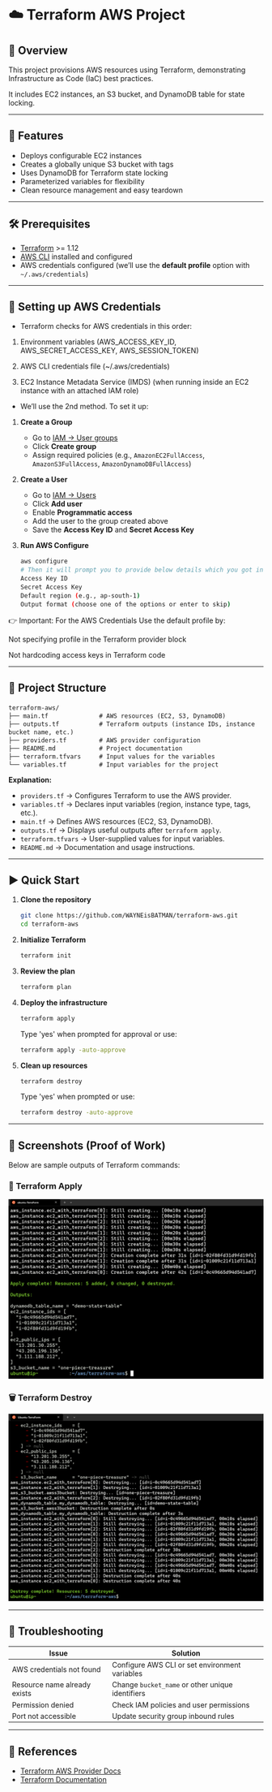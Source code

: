 # ☁️ Terraform AWS Project

## 📌 Overview

This project provisions AWS resources using Terraform, demonstrating Infrastructure as Code (IaC) best practices.

It includes EC2 instances, an S3 bucket, and DynamoDB table for state locking.

---

## 🚀 Features

- Deploys configurable EC2 instances
- Creates a globally unique S3 bucket with tags
- Uses DynamoDB for Terraform state locking
- Parameterized variables for flexibility
- Clean resource management and easy teardown

---

## 🛠️ Prerequisites

- [Terraform](https://developer.hashicorp.com/terraform/downloads) >= 1.12  
- [AWS CLI](https://docs.aws.amazon.com/cli/latest/userguide/getting-started-install.html) installed and configured 
- AWS credentials configured (we’ll use the **default profile** option with `~/.aws/credentials`)  

---
## 🔑 Setting up AWS Credentials

- Terraform checks for AWS credentials in this order:

1) Environment variables (AWS_ACCESS_KEY_ID, AWS_SECRET_ACCESS_KEY, AWS_SESSION_TOKEN)

2) AWS CLI credentials file (~/.aws/credentials)

3) EC2 Instance Metadata Service (IMDS) (when running inside an EC2 instance with an attached IAM role)

- We’ll use the 2nd method. To set it up:


1. **Create a Group**  
   - Go to [IAM → User groups](https://console.aws.amazon.com/iamv2/home#/groups)  
   - Click **Create group**  
   - Assign required policies (e.g., `AmazonEC2FullAccess`, `AmazonS3FullAccess`, `AmazonDynamoDBFullAccess`)  

2. **Create a User**  
   - Go to [IAM → Users](https://console.aws.amazon.com/iamv2/home#/users)  
   - Click **Add user**  
   - Enable **Programmatic access**  
   - Add the user to the group created above  
   - Save the **Access Key ID** and **Secret Access Key**  

3. **Run AWS Configure**  
   ```bash
   aws configure
   # Then it will prompt you to provide below details which you got in step 2:
   Access Key ID
   Secret Access Key
   Default region (e.g., ap-south-1)
   Output format (choose one of the options or enter to skip)   

   ```

👉 Important: For the AWS Credentials Use the default profile by:

Not specifying profile in the Terraform provider block

Not hardcoding access keys in Terraform code

---

## 📂 Project Structure

```
terraform-aws/
├── main.tf              # AWS resources (EC2, S3, DynamoDB)
├── outputs.tf           # Terraform outputs (instance IDs, instance bucket name, etc.)
├── providers.tf         # AWS provider configuration
├── README.md            # Project documentation
├── terraform.tfvars     # Input values for the variables
└── variables.tf         # Input variables for the project
```

**Explanation:**

- `providers.tf` → Configures Terraform to use the AWS provider.
- `variables.tf` → Declares input variables (region, instance type, tags, etc.).
- `main.tf` → Defines AWS resources (EC2, S3, DynamoDB).
- `outputs.tf` → Displays useful outputs after `terraform apply`.
- `terraform.tfvars` → User-supplied values for input variables.
- `README.md` → Documentation and usage instructions.

---

## ▶️ Quick Start

1. **Clone the repository**
   ```bash
   git clone https://github.com/WAYNEisBATMAN/terraform-aws.git
   cd terraform-aws
   ```
2. **Initialize Terraform**
   ```bash
   terraform init
   ```
3. **Review the plan**
   ```bash
   terraform plan
   ```
4. **Deploy the infrastructure**
   ```bash
   terraform apply
   ```
   Type 'yes' when prompted for approval or use:
   ```bash
   terraform apply -auto-approve
   ```
5. **Clean up resources**
   ```bash
   terraform destroy
   ```
   Type 'yes' when prompted or use:
   ```bash
   terraform destroy -auto-approve
   ```

---

## 📸 Screenshots (Proof of Work)

Below are sample outputs of Terraform commands:  

### 🚀 Terraform Apply  
![Terraform Apply Output](screenshots/terraform-apply.png)

### 🗑️ Terraform Destroy  
![Terraform Destroy Output](screenshots/terraform-destroy.png)


---

## 🐛 Troubleshooting

| Issue                        | Solution                                         |
| ---------------------------- | ------------------------------------------------ |
| AWS credentials not found    | Configure AWS CLI or set environment variables   |
| Resource name already exists | Change `bucket_name` or other unique identifiers |
| Permission denied            | Check IAM policies and user permissions          |
| Port not accessible          | Update security group inbound rules              |

---

## 📖 References

- [Terraform AWS Provider Docs](https://registry.terraform.io/providers/hashicorp/aws/latest/docs)
- [Terraform Documentation](https://developer.hashicorp.com/terraform/docs)
